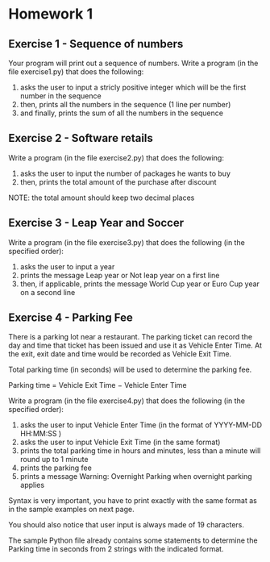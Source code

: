 # Homework 1

## Exercise 1 - Sequence of numbers

Your program will print out a sequence of numbers.
Write a program (in the file exercise1.py) that does the following:

1. asks the user to input a stricly positive integer which will be the first number in the
sequence
2. then, prints all the numbers in the sequence (1 line per number)
3. and finally, prints the sum of all the numbers in the sequence

## Exercise 2 - Software retails

Write a program (in the file exercise2.py) that does the following:

1. asks the user to input the number of packages he wants to buy
2. then, prints the total amount of the purchase after discount

NOTE: the total amount should keep two decimal places

## Exercise 3 - Leap Year and Soccer

Write a program (in the file exercise3.py) that does the following (in the specified order):

1. asks the user to input a year
2. prints the message Leap year or Not leap year on a first line
3. then, if applicable, prints the message World Cup year or Euro Cup year on a second
line

## Exercise 4 - Parking Fee

There is a parking lot near a restaurant. The parking ticket can record the day and time that
ticket has been issued and use it as Vehicle Enter Time. At the exit, exit date and time would
be recorded as Vehicle Exit Time.

Total parking time (in seconds) will be used to determine the parking fee.

Parking time = Vehicle Exit Time − Vehicle Enter Time

Write a program (in the file exercise4.py) that does the following (in the specified order):

1. asks the user to input Vehicle Enter Time (in the format of YYYY-MM-DD HH:MM:SS )
2. asks the user to input Vehicle Exit Time (in the same format)
3. prints the total parking time in hours and minutes, less than a minute will round up
to 1 minute
4. prints the parking fee
5. prints a message Warning: Overnight Parking when overnight parking applies

Syntax is very important, you have to print exactly with the same format as in the sample
examples on next page.

You should also notice that user input is always made of 19 characters.

The sample Python file already contains some statements to determine the Parking time in
seconds from 2 strings with the indicated format.
